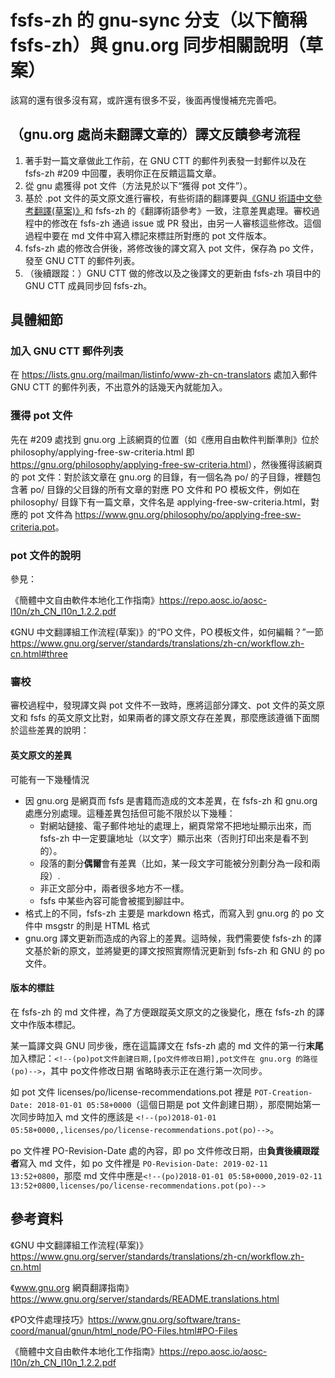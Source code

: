 #  fsfs-zh 的 gnu-sync 分支（以下簡稱 fsfs-zh）與 gnu.org 同步相關說明（草案）
該寫的還有很多沒有寫，或許還有很多不妥，後面再慢慢補充完善吧。
##  （gnu.org 處尚未翻譯文章的）譯文反饋參考流程
1. 著手對一篇文章做此工作前，在 GNU CTT 的郵件列表發一封郵件以及在 fsfs-zh #209 中回覆，表明你正在反饋這篇文章。
2. 從 gnu 處獲得 pot 文件（方法見於以下“獲得 pot 文件”）。
3. 基於 .pot 文件的英文原文進行審校，有些術語的翻譯要與[《GNU 術語中文參考翻譯(草案)》](https://www.gnu.org/server/standards/translations/zh-cn/dict.zh-cn.html)和 fsfs-zh 的《翻譯術語參考》一致，注意差異處理。審校過程中的修改在 fsfs-zh 通過 issue 或 PR 發出，由另一人審核這些修改。這個過程中要在 md 文件中寫入標記來標註所對應的 pot 文件版本。
4. fsfs-zh 處的修改合併後，將修改後的譯文寫入 pot 文件，保存為 po 文件，發至 GNU CTT 的郵件列表。
5. （後續跟蹤：）GNU CTT 做的修改以及之後譯文的更新由 fsfs-zh 項目中的 GNU CTT 成員同步回 fsfs-zh。
## 具體細節
### 加入 GNU CTT 郵件列表
在 <https://lists.gnu.org/mailman/listinfo/www-zh-cn-translators> 處加入郵件 GNU CTT 的郵件列表，不出意外的話幾天內就能加入。
### 獲得 pot 文件
先在 #209 處找到 gnu.org 上該網頁的位置（如《應用自由軟件判斷準則》位於 philosophy/applying-free-sw-criteria.html 即 <https://gnu.org/philosophy/applying-free-sw-criteria.html>），然後獲得該網頁的 pot 文件：對於該文章在 gnu.org 的目錄，有一個名為 po/ 的子目錄，裡麵包含著 po/ 目錄的父目錄的所有文章的對應 PO 文件和 PO 模板文件，例如在 philosophy/ 目錄下有一篇文章，文件名是 applying-free-sw-criteria.html，對應的 pot 文件為 <https://www.gnu.org/philosophy/po/applying-free-sw-criteria.pot>。
### pot 文件的說明
參見： 

《簡體中文自由軟件本地化工作指南》<https://repo.aosc.io/aosc-l10n/zh_CN_l10n_1.2.2.pdf>

《GNU 中文翻譯組工作流程(草案)》的“PO 文件，PO 模板文件，如何編輯？”一節 <https://www.gnu.org/server/standards/translations/zh-cn/workflow.zh-cn.html#three>
<!--<https://www.gnu.org/server/standards/README.translations.html#tools>-->
### 審校
審校過程中，發現譯文與 pot 文件不一致時，應將這部分譯文、pot 文件的英文原文和 fsfs 的英文原文比對，如果兩者的譯文原文存在差異，那麼應該遵循下面關於這些差異的說明：
#### 英文原文的差異
可能有一下幾種情況
- 因 gnu.org 是網頁而 fsfs 是書籍而造成的文本差異，在 fsfs-zh 和 gnu.org 處應分別處理。這種差異包括但可能不限於以下幾種：
   - 對網站鏈接、電子郵件地址的處理上，網頁常常不把地址顯示出來，而 fsfs-zh 中一定要讓地址（以文字）顯示出來（否則打印出來是看不到的）。
   - 段落的劃分**偶爾**會有差異（比如，某一段文字可能被分別劃分為一段和兩段）.
   - 非正文部分中，兩者很多地方不一樣。
   - fsfs 中某些內容可能會被擺到腳註中。
- 格式上的不同，fsfs-zh 主要是 markdown 格式，而寫入到 gnu.org 的 po 文件中 msgstr 的則是 HTML 格式
- gnu.org 譯文更新而造成的內容上的差異。這時候，我們需要使 fsfs-zh 的譯文基於新的原文，並將變更的譯文按照實際情況更新到 fsfs-zh 和 GNU 的 po 文件。
#### 版本的標註
在 fsfs-zh 的 md 文件裡，為了方便跟蹤英文原文的之後變化，應在 fsfs-zh 的譯文中作版本標記。

某一篇譯文與 GNU 同步後，應在這篇譯文在 fsfs-zh 處的 md 文件的第一行**末尾**加入標記：`<!--(po)pot文件創建日期,[po文件修改日期],pot文件在 gnu.org 的路徑(po)-->`，其中 po文件修改日期 省略時表示正在進行第一次同步。

如 pot 文件 licenses/po/license-recommendations.pot 裡是 `POT-Creation-Date: 2018-01-01 05:58+0000`（這個日期是 pot 文件創建日期），那麼開始第一次同步時加入 md 文件的應該是 `<!--(po)2018-01-01 05:58+0000,,licenses/po/license-recommendations.pot(po)-->`。

po 文件裡 PO-Revision-Date 處的內容，即 po 文件修改日期，由**負責後續跟蹤者**寫入 md 文件，如 po 文件裡是 `PO-Revision-Date: 2019-02-11 13:52+0800`，那麼 md 文件中應是`<!--(po)2018-01-01 05:58+0000,2019-02-11 13:52+0800,licenses/po/license-recommendations.pot(po)-->`
## 參考資料
《GNU 中文翻譯組工作流程(草案)》 <https://www.gnu.org/server/standards/translations/zh-cn/workflow.zh-cn.html>

《www.gnu.org 網頁翻譯指南》 <https://www.gnu.org/server/standards/README.translations.html>

《PO文件處理技巧》<https://www.gnu.org/software/trans-coord/manual/gnun/html_node/PO-Files.html#PO-Files>

《簡體中文自由軟件本地化工作指南》<https://repo.aosc.io/aosc-l10n/zh_CN_l10n_1.2.2.pdf>
